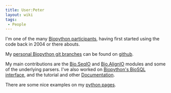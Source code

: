 ```yaml
---
title: User:Peter
layout: wiki
tags:
 - People
---
```


I'm one of the many [Biopython participants](Participants "wikilink"),
having first started using the code back in 2004 or there abouts.

My [personal Biopython git branches](http://github.com/peterjc) can be
found on [github](http://www.github.com).

My main contributions are the [Bio.SeqIO](SeqIO "wikilink") and
[Bio.AlignIO](AlignIO "wikilink") modules and some of the underlying
parsers. I've also worked on [Biopython's BioSQL
interface](BioSQL "wikilink"), and the tutorial and other
[Documentation](Documentation "wikilink").

There are some nice examples on my [python
pages](http://www.warwick.ac.uk/go/peter_cock/python/).
